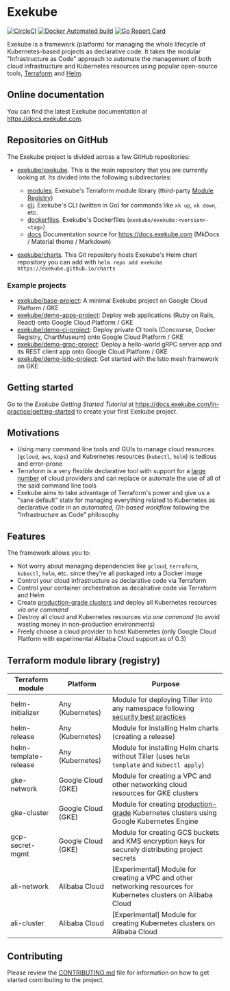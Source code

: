 # Exekube

[![CircleCI](https://circleci.com/gh/exekube/exekube.svg?style=shield)](https://circleci.com/gh/exekube/exekube) [![Docker Automated build](https://img.shields.io/badge/hub.docker.com-automated-blue.svg?style=flat)](https://hub.docker.com/r/exekube/exekube/) [![Go Report Card](https://goreportcard.com/badge/github.com/exekube/exekube)](https://goreportcard.com/report/github.com/exekube/exekube)

Exekube is a framework (platform) for managing the whole lifecycle of Kubernetes-based projects as declarative code. It takes the modular "Infrastructure as Code" approach to automate the management of both cloud infrastructure and Kubernetes resources using popular open-source tools, [Terraform](https://terraform.io) and [Helm](https://helm.sh).

## Online documentation

You can find the latest Exekube documentation at <https://docs.exekube.com>.

## Repositories on GitHub

The Exekube project is divided across a few GitHub repositories:

- [exekube/exekube](/). This is the main repository that you are currently looking at. Its divided into the following subdirectories:

    - [modules](https://github.com/exekube/exekube/tree/master/modules). Exekube's Terraform module library (third-party [Module Registry](/))
    - [cli](https://github.com/exekube/exekube/tree/master/cli). Exekube's CLI (written in Go) for commands like `xk up`, `xk down`, etc.
    - [dockerfiles](https://github.com/exekube/exekube/tree/master/dockerfiles). Exekube's Dockerfiles (`exekube/exekube:<version>-<tag>`)
    - [docs](https://github.com/exekube/exekube/tree/master/docs) Documentation source for https://docs.exekube.com (MkDocs / Material theme / Markdown)

- [exekube/charts](https://github.com/exekube/charts). This Git repository hosts Exekube's Helm chart repository you can add with `helm repo add exekube https://exekube.github.io/charts`

### Example projects

- [exekube/base-project](https://github.com/exekube/base-project): A minimal Exekube project on Google Cloud Platform / GKE
- [exekube/demo-apps-project](https://github.com/exekube/demo-grpc-project): Deploy web applications (Ruby on Rails, React) onto Google Cloud Platform / GKE
- [exekube/demo-ci-project](https://github.com/exekube/demo-ci-project): Deploy private CI tools (Concourse, Docker Registry, ChartMuseum) onto Google Cloud Platform / GKE
- [exekube/demo-grpc-project](https://github.com/exekube/demo-grpc-project): Deploy a hello-world gRPC server app and its REST client app onto Google Cloud Platform / GKE
- [exekube/demo-istio-project](https://github.com/exekube/demo-istio-project): Get started with the Istio mesh framework on GKE

## Getting started

Go to the *Exekube Getting Started Tutorial* at https://docs.exekube.com/in-practice/getting-started to create your first Exekube project.

## Motivations

- Using many command line tools and GUIs to manage cloud resources (`gcloud`, `aws`, `kops`) and Kubernetes resources (`kubectl`, `helm`) is tedious and error-prone
- Terraform is a very flexible declarative tool with support for a [large number](https://www.terraform.io/docs/providers/index.html) of cloud providers and can replace or automate the use of all of the said command line tools
- Exekube aims to take advantage of Terraform's power and give us a "sane default" state for managing everything related to Kubernetes as declarative code in an *automated, Git-based workflow* following the "Infrastructure as Code" philosophy

## Features

The framework allows you to:

- Not worry about managing dependencies like `gcloud`, `terraform`, `kubectl`, `helm`, etc. since they're all packaged into a Docker image
- Control your cloud infrastructure as declarative code via Terraform
- Control your container orchestration as decalrative code via Terraform and Helm
- Create [production-grade clusters](https://cloud.google.com/solutions/prep-kubernetes-engine-for-prod) and deploy all Kubernetes resources *via one command*
- Destroy all cloud and Kubernetes resources *via one command* (to avoid wasting money in non-production environments)
- Freely choose a cloud provider to host Kubernetes (only Google Cloud Platform with experimental Alibaba Cloud support as of 0.3)

## Terraform module library (registry)

| Terraform module | Platform | Purpose |
| --- | --- | --- |
| helm-initializer | Any (Kubernetes) | Module for deploying Tiller into any namespace following [security best practices](https://github.com/kubernetes/helm/blob/master/docs/securing_installation.md) |
| helm-release | Any (Kubernetes) | Module for installing Helm charts (creating a release) |
| helm-template-release | Any (Kubernetes) | Module for installing Helm charts without Tiller (uses `helm template` and `kubectl apply`) |
| gke-network | Google Cloud (GKE) | Module for creating a VPC and other networking cloud resources for GKE clusters |
| gke-cluster | Google Cloud (GKE) | Module for creating [production-grade](https://cloud.google.com/solutions/prep-kubernetes-engine-for-prod) Kubernetes clusters using Google Kubernetes Engine |
| gcp-secret-mgmt | Google Cloud (GKE) | Module for creating GCS buckets and KMS encryption keys for securely distributing project secrets |
| ali-network | Alibaba Cloud | [Experimental] Module for creating a VPC and other networking resources for Kubernetes clusters on Alibaba Cloud |
| ali-cluster | Alibaba Cloud | [Experimental] Module for creating Kubernetes clusters on Alibaba Cloud |

## Contributing

Please review the [CONTRIBUTING.md](CONTRIBUTING.md) file for information on how to get started contributing to the project.
